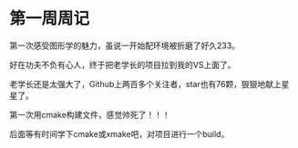 # 第一周周记

第一次感受图形学的魅力，虽说一开始配环境被折磨了好久233。

好在功夫不负有心人，终于把老学长的项目拉到我的VS上面了。

老学长还是太强大了，Github上两百多个关注者，star也有76颗，狠狠地献上星星了。

第一次用cmake构建文件，感觉帅死了！！！

后面等有时间学下cmake或xmake吧，对项目进行一个build。



